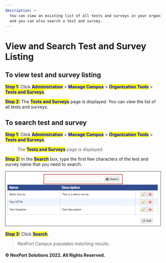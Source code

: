 ```yaml
---
description: >-
  You can view an existing list of all tests and surveys in your organization
  and you can also search a test and survey.
---
```


# View and Search Test and Survey Listing

## **To view test and survey listing**

<mark style="color:blue;">**Step 1:**</mark>  Click <mark style="color:blue;">**Administration**</mark> > <mark style="color:blue;">**Manage Campus**</mark> > <mark style="color:blue;">**Organization Tools**</mark> > <mark style="color:blue;">**Tests and Surveys**</mark>.

<mark style="color:blue;">**Step 2:**</mark>  The <mark style="color:blue;">**Tests and Surveys**</mark> page is displayed. You can view the list of all tests and surveys.

## **To search test and survey**

<mark style="color:blue;">**Step 1:**</mark> Click <mark style="color:blue;">**Administration**</mark> > <mark style="color:blue;">**Manage Campus**</mark> > <mark style="color:blue;">**Organization Tools**</mark> > <mark style="color:blue;">**Tests and Surveys**</mark>.

> The <mark style="color:blue;">**Tests and Surveys**</mark> page is displayed.

<mark style="color:blue;">**Step 2:**</mark>  In the <mark style="color:blue;">**Search**</mark> box, type the first few characters of the test and survey name that you need to search.

![](/.gitbook/assets/TestandSurvey_Search_550x193.png)

<mark style="color:blue;">**Step 3:**</mark>  Click <mark style="color:blue;">**Search**</mark>.

> NexPort Campus populates matching results.

#### &#x20;© NexPort Solutions 2022. All Rights Reserved.
